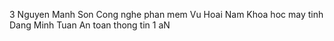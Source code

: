 3
Nguyen Manh Son
Cong nghe phan mem
Vu Hoai Nam
Khoa hoc may tinh
Dang Minh Tuan
An toan thong tin
1
aN
